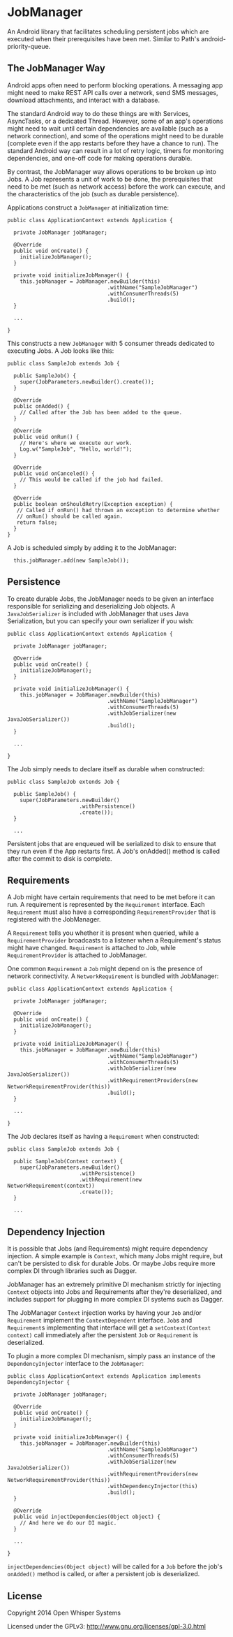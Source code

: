# JobManager

An Android library that facilitates scheduling persistent jobs which are executed when their
prerequisites have been met.  Similar to Path's android-priority-queue.

## The JobManager Way

Android apps often need to perform blocking operations.  A messaging app might need to make REST
API calls over a network, send SMS messages, download attachments, and interact with a database.

The standard Android way to do these things are with Services, AsyncTasks, or a dedicated Thread.
However, some of an app's operations might need to wait until certain dependencies are available
(such as a network connection), and some of the operations might need to be durable (complete even if the
app restarts before they have a chance to run).  The standard Android way can result in
a lot of retry logic, timers for monitoring dependencies, and one-off code for making operations
durable.

By contrast, the JobManager way allows operations to be broken up into Jobs.  A Job represents a
unit of work to be done, the prerequisites that need to be met (such as network access) before the
work can execute, and the characteristics of the job (such as durable persistence).

Applications construct a `JobManager` at initialization time:

```
public class ApplicationContext extends Application {

  private JobManager jobManager;

  @Override
  public void onCreate() {
    initializeJobManager();
  }

  private void initializeJobManager() {
    this.jobManager = JobManager.newBuilder(this)
                                .withName("SampleJobManager")
                                .withConsumerThreads(5)
                                .build();
  }

  ...

}
```

This constructs a new `JobManager` with 5 consumer threads dedicated to executing Jobs.  A
Job looks like this:

```
public class SampleJob extends Job {

  public SampleJob() {
    super(JobParameters.newBuilder().create());
  }

  @Override
  public onAdded() {
    // Called after the Job has been added to the queue.
  }

  @Override
  public void onRun() {
    // Here's where we execute our work.
    Log.w("SampleJob", "Hello, world!");
  }

  @Override
  public void onCanceled() {
    // This would be called if the job had failed.
  }

  @Override
  public boolean onShouldRetry(Exception exception) {
   // Called if onRun() had thrown an exception to determine whether
   // onRun() should be called again.
   return false;
  }
}
```

A Job is scheduled simply by adding it to the JobManager:

```
  this.jobManager.add(new SampleJob());
```

## Persistence

To create durable Jobs, the JobManager needs to be given an interface responsible for serializing
and deserializing Job objects.  A `JavaJobSerializer` is included with JobManager that uses Java
Serialization, but you can specify your own serializer if you wish:

```
public class ApplicationContext extends Application {

  private JobManager jobManager;

  @Override
  public void onCreate() {
    initializeJobManager();
  }

  private void initializeJobManager() {
    this.jobManager = JobManager.newBuilder(this)
                                .withName("SampleJobManager")
                                .withConsumerThreads(5)
                                .withJobSerializer(new JavaJobSerializer())
                                .build();
  }

  ...

}

```

The Job simply needs to declare itself as durable when constructed:

```
public class SampleJob extends Job {

  public SampleJob() {
    super(JobParameters.newBuilder()
                       .withPersistence()
                       .create());
  }

  ...

```

Persistent jobs that are enqueued will be serialized to disk to ensure that they run even if
the App restarts first.  A Job's onAdded() method is called after the commit to disk is complete.

## Requirements

A Job might have certain requirements that need to be met before it can run.  A requirement is
represented by the `Requirement` interface.  Each `Requirement` must also have a corresponding
`RequirementProvider` that is registered with the JobManager.

A `Requirement` tells you whether it is present when queried, while a `RequirementProvider`
broadcasts to a listener when a Requirement's status might have changed.  `Requirement` is attached
to Job, while `RequirementProvider` is attached to JobManager.


One common `Requirement` a `Job` might depend on is the presence of network connectivity.
A `NetworkRequirement` is bundled with JobManager:

```
public class ApplicationContext extends Application {

  private JobManager jobManager;

  @Override
  public void onCreate() {
    initializeJobManager();
  }

  private void initializeJobManager() {
    this.jobManager = JobManager.newBuilder(this)
                                .withName("SampleJobManager")
                                .withConsumerThreads(5)
                                .withJobSerializer(new JavaJobSerializer())
                                .withRequirementProviders(new NetworkRequirementProvider(this))
                                .build();
  }

  ...

}
```

The Job declares itself as having a `Requirement` when constructed:

```
public class SampleJob extends Job {

  public SampleJob(Context context) {
    super(JobParameters.newBuilder()
                       .withPersistence()
                       .withRequirement(new NetworkRequirement(context))
                       .create());
  }

  ...

```

## Dependency Injection

It is possible that Jobs (and Requirements) might require dependency injection.  A simple example
is `Context`, which many Jobs might require, but can't be persisted to disk for durable Jobs.  Or
maybe Jobs require more complex DI through libraries such as Dagger.

JobManager has an extremely primitive DI mechanism strictly for injecting `Context` objects into
Jobs and Requirements after they're deserialized, and includes support for plugging in more complex
DI systems such as Dagger.

The JobManager `Context` injection works by having your `Job` and/or `Requirement` implement the
`ContextDependent` interface.  `Job`s and `Requirement`s implementing that interface will get a
`setContext(Context context)` call immediately after the persistent `Job` or `Requirement` is
deserialized.

To plugin a more complex DI mechanism, simply pass an instance of the `DependencyInjector` interface
 to the `JobManager`:

```
public class ApplicationContext extends Application implements DependencyInjector {

  private JobManager jobManager;

  @Override
  public void onCreate() {
    initializeJobManager();
  }

  private void initializeJobManager() {
    this.jobManager = JobManager.newBuilder(this)
                                .withName("SampleJobManager")
                                .withConsumerThreads(5)
                                .withJobSerializer(new JavaJobSerializer())
                                .withRequirementProviders(new NetworkRequirementProvider(this))
                                .withDependencyInjector(this)
                                .build();
  }

  @Override
  public void injectDependencies(Object object) {
    // And here we do our DI magic.
  }

  ...

}
```

`injectDependencies(Object object)` will be called for a `Job` before the job's `onAdded()` method
is called, or after a persistent job is deserialized.

## License

Copyright 2014 Open Whisper Systems

Licensed under the GPLv3: http://www.gnu.org/licenses/gpl-3.0.html

